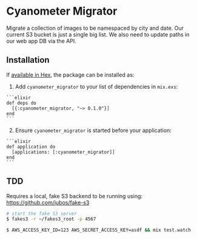# Cyanometer Migrator

Migrate a collection of images to be namespaced by city and date.
Our current S3 bucket is just a single big list.
We also need to update paths in our web app DB via the API.

## Installation

If [available in Hex](https://hex.pm/docs/publish), the package can be installed as:

  1. Add `cyanometer_migrator` to your list of dependencies in `mix.exs`:

    ```elixir
    def deps do
      [{:cyanometer_migrator, "~> 0.1.0"}]
    end
    ```

  2. Ensure `cyanometer_migrator` is started before your application:

    ```elixir
    def application do
      [applications: [:cyanometer_migrator]]
    end
    ```

## TDD

Requires a local, fake S3 backend to be running using: https://github.com/jubos/fake-s3

```bash
# start the fake S3 server
$ fakes3 -r ~/fakes3_root -p 4567

$ AWS_ACCESS_KEY_ID=123 AWS_SECRET_ACCESS_KEY=asdf && mix test.watch
```
